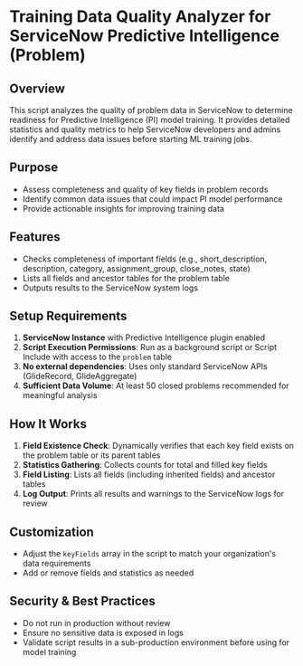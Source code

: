# Training Data Quality Analyzer for ServiceNow Predictive Intelligence (Problem)

## Overview
This script analyzes the quality of problem data in ServiceNow to determine readiness for Predictive Intelligence (PI) model training. It provides detailed statistics and quality metrics to help ServiceNow developers and admins identify and address data issues before starting ML training jobs.

## Purpose
- Assess completeness and quality of key fields in problem records
- Identify common data issues that could impact PI model performance
- Provide actionable insights for improving training data

## Features
- Checks completeness of important fields (e.g., short_description, description, category, assignment_group, close_notes, state)
- Lists all fields and ancestor tables for the problem table
- Outputs results to the ServiceNow system logs

## Setup Requirements
1. **ServiceNow Instance** with Predictive Intelligence plugin enabled
2. **Script Execution Permissions**: Run as a background script or Script Include with access to the `problem` table
3. **No external dependencies**: Uses only standard ServiceNow APIs (GlideRecord, GlideAggregate)
4. **Sufficient Data Volume**: At least 50 closed problems recommended for meaningful analysis

## How It Works
1. **Field Existence Check**: Dynamically verifies that each key field exists on the problem table or its parent tables
2. **Statistics Gathering**: Collects counts for total and filled key fields
3. **Field Listing**: Lists all fields (including inherited fields) and ancestor tables
4. **Log Output**: Prints all results and warnings to the ServiceNow logs for review

## Customization
- Adjust the `keyFields` array in the script to match your organization's data requirements
- Add or remove fields and statistics as needed

## Security & Best Practices
- Do not run in production without review
- Ensure no sensitive data is exposed in logs
- Validate script results in a sub-production environment before using for model training
